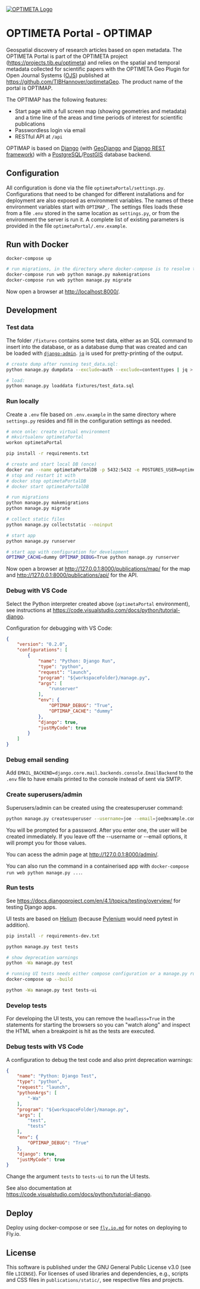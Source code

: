 [![OPTIMETA Logo](https://projects.tib.eu/fileadmin/_processed_/e/8/csm_Optimeta_Logo_web_98c26141b1.png)](https://projects.tib.eu/optimeta/en/)

# OPTIMETA Portal - OPTIMAP

Geospatial discovery of research articles based on open metadata.
The OPTIMETA Portal is part of the OPTIMETA project (<https://projects.tib.eu/optimeta>) and relies on the spatial and temporal metadata collected for scientific papers with the OPTIMETA Geo Plugin for Open Journal Systems ([OJS](https://pkp.sfu.ca/ojs/)) published at <https://github.com/TIBHannover/optimetaGeo>.
The product name of the portal is OPTIMAP.

The OPTIMAP has the following features:

- Start page with a full screen map (showing geometries and metadata) and a time line of the areas and time periods of interest for scientific publications
- Passwordless login via email
- RESTful API at `/api`

OPTIMAP is based on [Django](https://www.djangoproject.com/) (with [GeoDjango](https://docs.djangoproject.com/en/4.1/ref/contrib/gis/) and [Django REST framework](https://www.django-rest-framework.org/)) with a [PostgreSQL](https://www.postgresql.org/)/[PostGIS](https://postgis.net/) database backend.

## Configuration

All configuration is done via the file `optimetaPortal/settings.py`.
Configurations that need to be changed for different installations and for deployment are also exposed as environment variables.
The names of these environment variables start with `OPTIMAP_`.
The settings files loads these from a file `.env` stored in the same location as `settings.py`, or from the environment the server is run it.
A complete list of existing parameters is provided in the file `optimetaPortal/.env.example`.

## Run with Docker

```bash
docker-compose up

# run migrations, in the directory where docker-compose is to resolve the name "web"
docker-compose run web python manage.py makemigrations
docker-compose run web python manage.py migrate
```

Now open a browser at <http://localhost:8000/>.

## Development

### Test data

The folder `/fixtures` contains some test data, either as an SQL command to insert into the database, or as a database dump that was created and can be loaded with [`django-admin`](https://docs.djangoproject.com/en/dev/ref/django-admin/).
[`jq`](https://stedolan.github.io/jq/) is used for pretty-printing of the output.

```bash
# create dump after running test_data.sql:
python manage.py dumpdata --exclude=auth --exclude=contenttypes | jq > fixtures/test_data.json

# load:
python manage.py loaddata fixtures/test_data.sql
```

### Run locally

Create a `.env` file based on `.env.example` in the same directory where `settings.py` resides and fill in the configuration settings as needed.

```bash
# once onle: create virtual environment
# mkvirtualenv optimetaPortal
workon optimetaPortal

pip install -r requirements.txt

# create and start local DB (once)
docker run --name optimetaPortalDB -p 5432:5432 -e POSTGRES_USER=optimeta -e POSTGRES_PASSWORD=optimeta -e POSTGRES_DB=optimetaPortal -d postgis/postgis:14-3.3
# stop and restart it with
# docker stop optimetaPortalDB
# docker start optimetaPortalDB

# run migrations
python manage.py makemigrations
python manage.py migrate

# collect static files
python manage.py collectstatic --noinput

# start app
python manage.py runserver

# start app with configuration for development
OPTIMAP_CACHE=dummy OPTIMAP_DEBUG=True python manage.py runserver
```

Now open a browser at <http://127.0.0.1:8000/publications/map/> for the map and <http://127.0.0.1:8000/publications/api/> for the API.

### Debug with VS Code

Select the Python interpreter created above (`optimetaPortal` environment), see instructions at <https://code.visualstudio.com/docs/python/tutorial-django>.

Configuration for debugging with VS Code:

```json
{
    "version": "0.2.0",
    "configurations": [
        {
            "name": "Python: Django Run",
            "type": "python",
            "request": "launch",
            "program": "${workspaceFolder}/manage.py",
            "args": [
                "runserver"
            ],
            "env": {
                "OPTIMAP_DEBUG": "True",
                "OPTIMAP_CACHE": "dummy"
            },
            "django": true,
            "justMyCode": true
        }
    ]
}
```

### Debug email sending

Add `EMAIL_BACKEND=django.core.mail.backends.console.EmailBackend` to the `.env` file to have emails printed to the console instead of sent via SMTP.

### Create superusers/admin

Superusers/admin can be created  using the createsuperuser command:

```bash
python manage.py createsuperuser --username=joe --email=joe@example.com
```

You will be prompted for a password.
After you enter one, the user will be created immediately. If you leave off the --username or --email options, it will prompt you for those values.

You can acess the admin page at <http://127.0.0.1:8000/admin/>.

You can also run the command in a containerised app with `docker-compose run web python manage.py ...`.

### Run tests

See <https://docs.djangoproject.com/en/4.1/topics/testing/overview/> for testing Django apps.

UI tests are based on [Helium](https://github.com/mherrmann/selenium-python-helium) (because [Pylenium](https://github.com/ElSnoMan/pyleniumio) would need pytest in addition).

```bash
pip install -r requirements-dev.txt
```

```bash
python manage.py test tests

# show deprecation warnings
python -Wa manage.py test

# running UI tests needs either compose configuration or a manage.py runserver in a seperate shell
docker-compose up --build

python -Wa manage.py test tests-ui
```

### Develop tests

For developing the UI tests, you can remove the `headless=True` in the statements for starting the browsers so you can "watch along" and inspect the HTML when a breakpoint is hit as the tests are executed.

### Debug tests with VS Code

A configuration to debug the test code and also print deprecation warnings:

```json
{
    "name": "Python: Django Test",
    "type": "python",
    "request": "launch",
    "pythonArgs": [
        "-Wa"
    ],
    "program": "${workspaceFolder}/manage.py",
    "args": [
        "test",
        "tests"
    ],
    "env": {
        "OPTIMAP_DEBUG": "True"
    },
    "django": true,
    "justMyCode": true
}
```

Change the argument `tests` to `tests-ui` to run the UI tests.

See also documentation at <https://code.visualstudio.com/docs/python/tutorial-django>.

## Deploy

Deploy using docker-compose or see [`fly.io.md`](fly.io.md) for notes on deploying to Fly.io.

## License

This software is published under the GNU General Public License v3.0 (see file `LICENSE`).
For licenses of used libraries and dependencies, e.g., scripts and CSS files in `publications/static/`, see respective files and projects.
